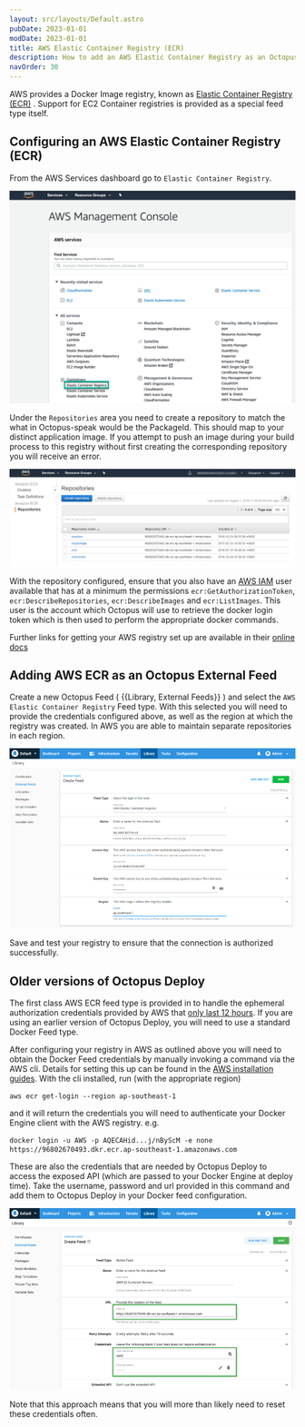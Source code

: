 ```yaml
---
layout: src/layouts/Default.astro
pubDate: 2023-01-01
modDate: 2023-01-01
title: AWS Elastic Container Registry (ECR)  
description: How to add an AWS Elastic Container Registry as an Octopus feed 
navOrder: 30
---
```


AWS provides a Docker Image registry, known as [Elastic Container Registry (ECR)](https://aws.amazon.com/ecr/) . Support for EC2 Container registries is provided as a special feed type itself.

## Configuring an AWS Elastic Container Registry (ECR)
From the AWS Services dashboard go to `Elastic Container Registry`.

 ![AWS Services](/docs/packaging-applications/package-repositories/guides/container-registries/images/aws-services.png "width=500")

Under the `Repositories` area you need to create a repository to match the what in Octopus-speak would be the PackageId. This should map to your distinct application image. If you attempt to push an image during your build process to this registry without first creating the corresponding repository you will receive an error.

![AWS Registries](/docs/packaging-applications/package-repositories/guides/container-registries/images/aws-registries.png "width=500")

With the repository configured, ensure that you also have an [AWS IAM](https://aws.amazon.com/iam/) user available that has at a minimum the permissions `ecr:GetAuthorizationToken`, `ecr:DescribeRepositories`, `ecr:DescribeImages` and `ecr:ListImages`. This user is the account which Octopus will use to retrieve the docker login token which is then used to perform the appropriate docker commands.

Further links for getting your AWS registry set up are available in their [online docs](http://docs.aws.amazon.com/AmazonECR/latest/userguide/what-is-ecr.html)

## Adding AWS ECR as an Octopus External Feed
Create a new Octopus Feed ( {{Library, External Feeds}} ) and select the `AWS Elastic Container Registry` Feed type. With this selected you will need to provide the credentials configured above, as well as the region at which the registry was created. In AWS you are able to maintain separate repositories in each region.

![AWS EC2 container service registry feed](/docs/packaging-applications/package-repositories/guides/container-registries/images/aws-ecr-feed.png "width=500")

Save and test your registry to ensure that the connection is authorized successfully.

## Older versions of Octopus Deploy

The first class AWS ECR feed type is provided in to handle the ephemeral authorization credentials provided by AWS that [only last 12 hours](http://docs.aws.amazon.com/AmazonECR/latest/userguide/Registries.html). If you are using an earlier version of Octopus Deploy, you will need to use a standard Docker Feed type.

After configuring your registry in AWS as outlined above you will need to obtain the Docker Feed credentials by manually invoking a command via the AWS cli. Details for setting this up can be found in the [AWS installation guides](http://docs.aws.amazon.com/cli/latest/userguide/installing.html). With the cli installed, run (with the appropriate region)
```
aws ecr get-login --region ap-southeast-1
```
and it will return the credentials you will need to authenticate your Docker Engine client with the AWS registry. e.g.
```
docker login -u AWS -p AQECAHid...j/nByScM -e none https://96802670493.dkr.ecr.ap-southeast-1.amazonaws.com
```

These are also the credentials that are needed by Octopus Deploy to access the exposed API (which are passed to your Docker Engine at deploy time). Take the username, password and url provided in this command and add them to Octopus Deploy in your Docker feed configuration.

![AWS EC2 Container Service Registry Feed](/docs/packaging-applications/package-repositories/guides/container-registries/images/aws-docker-feed.png "width=500")

Note that this approach means that you will more than likely need to reset these credentials often.
